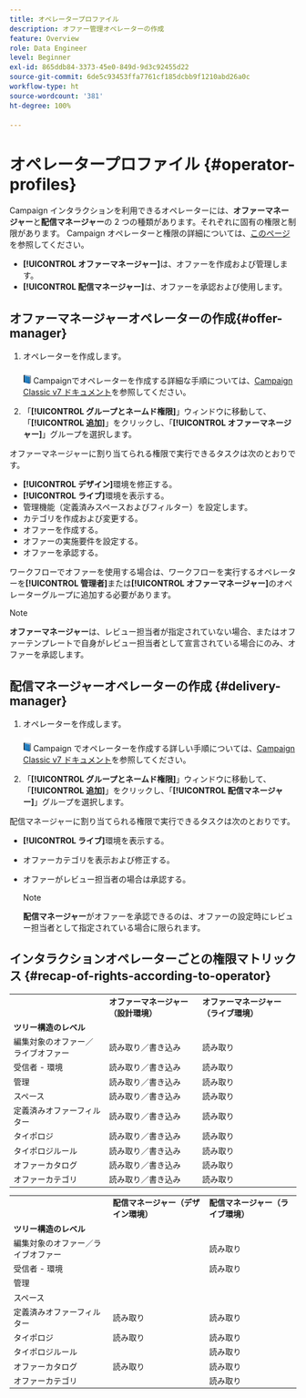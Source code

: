 ```yaml
---
title: オペレータープロファイル
description: オファー管理オペレーターの作成
feature: Overview
role: Data Engineer
level: Beginner
exl-id: 865ddb84-3373-45e0-849d-9d3c92455d22
source-git-commit: 6de5c93453ffa7761cf185dcbb9f1210abd26a0c
workflow-type: ht
source-wordcount: '381'
ht-degree: 100%

---
```


# オペレータープロファイル {#operator-profiles}

Campaign インタラクションを利用できるオペレーターには、**オファーマネージャー**&#x200B;と&#x200B;**配信マネージャー**&#x200B;の 2 つの種類があります。それぞれに固有の権限と制限があります。 Campaign オペレーターと権限の詳細については、[このページ](../start/permissions.md)を参照してください。

* **[!UICONTROL オファーマネージャー]**&#x200B;は、オファーを作成および管理します。
* **[!UICONTROL 配信マネージャー]**&#x200B;は、オファーを承認および使用します。

## オファーマネージャーオペレーターの作成{#offer-manager}

1. オペレーターを作成します。

   ![](../assets/do-not-localize/book.png) Campaignでオペレーターを作成する詳細な手順については、[Campaign Classic v7 ドキュメント](https://experienceleague.adobe.com/docs/campaign-classic/using/getting-started/permissions/access-management-operators.html?lang=ja)を参照してください。

1. 「**[!UICONTROL グループとネームド権限]**」ウィンドウに移動して、「**[!UICONTROL 追加]**」をクリックし、「**[!UICONTROL オファーマネージャー]**」グループを選択します。

オファーマネージャーに割り当てられる権限で実行できるタスクは次のとおりです。

* **[!UICONTROL デザイン]**&#x200B;環境を修正する。
* **[!UICONTROL ライブ]**&#x200B;環境を表示する。
* 管理機能（定義済みスペースおよびフィルター）を設定します。
* カテゴリを作成および変更する。
* オファーを作成する。
* オファーの実施要件を設定する。
* オファーを承認する。

ワークフローでオファーを使用する場合は、ワークフローを実行するオペレーターを&#x200B;**[!UICONTROL 管理者]**&#x200B;または&#x200B;**[!UICONTROL オファーマネージャー]**&#x200B;のオペレーターグループに追加する必要があります。

>[!NOTE]
>
>**オファーマネージャー**&#x200B;は、レビュー担当者が指定されていない場合、またはオファーテンプレートで自身がレビュー担当者として宣言されている場合にのみ、オファーを承認します。

## 配信マネージャーオペレーターの作成 {#delivery-manager}

1. オペレーターを作成します。

   ![](../assets/do-not-localize/book.png) Campaign でオペレーターを作成する詳しい手順については、[Campaign Classic v7 ドキュメント](https://experienceleague.adobe.com/docs/campaign-classic/using/getting-started/permissions/access-management-operators.html?lang=ja)を参照してください。

1. 「**[!UICONTROL グループとネームド権限]**」ウィンドウに移動して、「**[!UICONTROL 追加]**」をクリックし、「**[!UICONTROL 配信マネージャー]**」グループを選択します。

配信マネージャーに割り当てられる権限で実行できるタスクは次のとおりです。

* **[!UICONTROL ライブ]**&#x200B;環境を表示する。
* オファーカテゴリを表示および修正する。
* オファーがレビュー担当者の場合は承認する。

   >[!NOTE]
   >
   >**配信マネージャー**&#x200B;がオファーを承認できるのは、オファーの設定時にレビュー担当者として指定されている場合に限られます。

## インタラクションオペレーターごとの権限マトリックス {#recap-of-rights-according-to-operator}

<table> 
 <tbody> 
  <tr> 
   <td> </td> 
   <td> <strong>オファーマネージャー（設計環境）</strong><br /> </td> 
   <td> <strong>オファーマネージャー（ライブ環境）</strong><br /> </td> 
  </tr> 
  <tr> 
   <td> <strong>ツリー構造のレベル</strong><br /> </td> 
   <td> </td> 
   <td> </td> 
  </tr> 
  <tr> 
   <td> 編集対象のオファー／ライブオファー<br /> </td> 
   <td> 読み取り／書き込み<br /> </td> 
   <td> 読み取り<br /> </td> 
  </tr> 
  <tr> 
   <td> 受信者 - 環境<br /> </td> 
   <td> 読み取り／書き込み<br /> </td> 
   <td> 読み取り<br /> </td> 
  </tr> 
  <tr> 
   <td> 管理<br /> </td> 
   <td> 読み取り／書き込み<br /> </td> 
   <td> 読み取り<br /> </td> 
  </tr> 
  <tr> 
   <td> スペース<br /> </td> 
   <td> 読み取り／書き込み<br /> </td> 
   <td> 読み取り<br /> </td> 
  </tr> 
  <tr> 
   <td> 定義済みオファーフィルター<br /> </td> 
   <td> 読み取り／書き込み<br /> </td> 
   <td> 読み取り<br /> </td> 
  </tr> 
  <tr> 
   <td> タイポロジ<br /> </td> 
   <td> 読み取り／書き込み<br /> </td> 
   <td> 読み取り<br /> </td> 
  </tr> 
  <tr> 
   <td> タイポロジルール<br /> </td> 
   <td> 読み取り／書き込み<br /> </td> 
   <td> 読み取り<br /> </td> 
  </tr> 
  <tr> 
   <td> オファーカタログ<br /> </td> 
   <td> 読み取り／書き込み<br /> </td> 
   <td> 読み取り<br /> </td> 
  </tr> 
  <tr> 
   <td> オファーカテゴリ<br /> </td> 
   <td> 読み取り／書き込み<br /> </td> 
   <td> 読み取り<br /> </td> 
  </tr> 
 </tbody> 
</table>

<table> 
 <tbody> 
  <tr> 
   <td> </td> 
   <td> <strong>配信マネージャー（デザイン環境）</strong><br /> </td> 
   <td> <strong>配信マネージャー（ライブ環境）</strong><br /> </td> 
  </tr> 
  <tr> 
   <td> <strong>ツリー構造のレベル</strong><br /> </td> 
   <td> </td> 
   <td> </td> 
  </tr> 
  <tr> 
   <td> 編集対象のオファー／ライブオファー<br /> </td> 
   <td> </td> 
   <td> 読み取り<br /> </td> 
  </tr> 
  <tr> 
   <td> 受信者 - 環境<br /> </td> 
   <td> </td> 
   <td> 読み取り<br /> </td> 
  </tr> 
  <tr> 
   <td> 管理<br /> </td> 
   <td> </td> 
   <td> </td> 
  </tr> 
  <tr> 
   <td> スペース<br /> </td> 
   <td> </td> 
   <td> </td> 
  </tr> 
  <tr> 
   <td> 定義済みオファーフィルター<br /> </td> 
   <td> 読み取り<br /> </td> 
   <td> 読み取り<br /> </td> 
  </tr> 
  <tr> 
   <td> タイポロジ<br /> </td> 
   <td> 読み取り<br /> </td> 
   <td> 読み取り<br /> </td> 
  </tr> 
  <tr> 
   <td> タイポロジルール<br /> </td> 
   <td> </td> 
   <td> 読み取り<br /> </td> 
  </tr> 
  <tr> 
   <td> オファーカタログ<br /> </td> 
   <td> 読み取り<br /> </td> 
   <td> 読み取り<br /> </td> 
  </tr> 
  <tr> 
   <td> オファーカテゴリ<br /> </td> 
   <td> </td> 
   <td> 読み取り<br /> </td> 
  </tr> 
 </tbody> 
</table>
